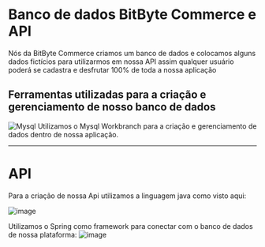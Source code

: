 # Banco de dados BitByte Commerce e API
Nós da BitByte Commerce criamos um banco de dados e colocamos alguns dados fictícios para utilizarmos em nossa API assim qualquer usuário poderá se cadastra e desfrutar 100% de toda a nossa aplicação 
## Ferramentas utilizadas para a criação e gerenciamento de nosso banco de dados  

  
![Mysql](https://github.com/user-attachments/assets/1b448832-ec9a-4aa8-b868-1c79296f6312)
Utilizamos o Mysql Workbranch para a criação e gerenciamento de dados dentro de nossa aplicação.
<hr>

# API 
Para a criação de nossa Api utilizamos a linguagem java como visto aqui:

![image](https://github.com/user-attachments/assets/48bc87e3-29ba-4f3e-8472-3566a903eb90)


Utilizamos o Spring como framework para conectar com  o banco de dados de nossa plataforma:
![image](https://github.com/user-attachments/assets/101503c7-e0eb-43be-ba27-b698958dc8f6)
 
